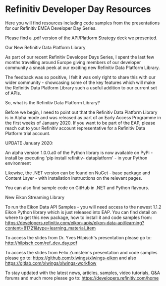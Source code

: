# Refinitiv Developer Day Resources

Here you will find resources including code samples from the presentations for our Refinitiv EMEA Developer Day Series.

Please find a .pdf version of the API/Platform Strategy deck we presented.

Our New Refinitiv Data Platform Library

  As part of our recent Refinitiv Developer Days Series, I spent the last few months travelling around Europe giving members    of our developer community a sneak peek at our exciting new Refinitiv Data Platform Library.

  The feedback was so positive, I felt it was only right to share this with our wider community - showcasing some of the key    features which will make the Refinitiv Data Platform Library such a useful addition to our current set of APIs.

  So, what is the Refinitiv Data Platform Library?

  Before we begin, I need to point out that the Refinitiv Data Platform Library is in Alpha mode and was released as part of   an Early Access Programme in the first weeks of January 2020. If you want to be part of the EAP, please reach out to your   Refinitiv account representative for a Refinitiv Data Platform trial account.

  UPDATE January 2020:

  An alpha version 1.0.0.a0 of the Python library is now available on PyPi - install by executing 'pip install refinitiv-     dataplatform' - in your Python environment

  Likewise, the .NET version can be found on NuGet - base package and Content Layer - with installation instructions on the   relevant pages.

  You can also find sample code on GitHub in .NET and Python flavours.

New Eikon Streaming Library

  To run the Eikon Data API Samples - you will need access to the newest 1.1.2 Eikon Python library which is just released     into EAP. You can find detail on where to get this new package, how to install it and code samples from:                     https://developers.refinitiv.com/eikon-apis/eikon-data-api/learning?content=81721&type=learning_material_item 

To access the slides from Dr. Yves Hilpisch's presentation please go to: http://hilpisch.com/ref_dev_day.pdf 

To access the slides from Felix Zumstein's presentation and code samples please go to: https://github.com/xlwings/xlwings-eikon and also https://gitlab.com/xlwings/xlwings-workflow 

To stay updated with the latest news, articles, samples, video tutorials, Q&A forums and much more please go to: https://developers.refinitiv.com/home 


